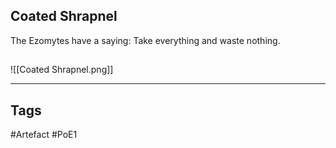 ## Coated Shrapnel
The Ezomytes have a saying:
Take everything and waste nothing.
##
![[Coated Shrapnel.png]]

---
## Tags
#Artefact
#PoE1